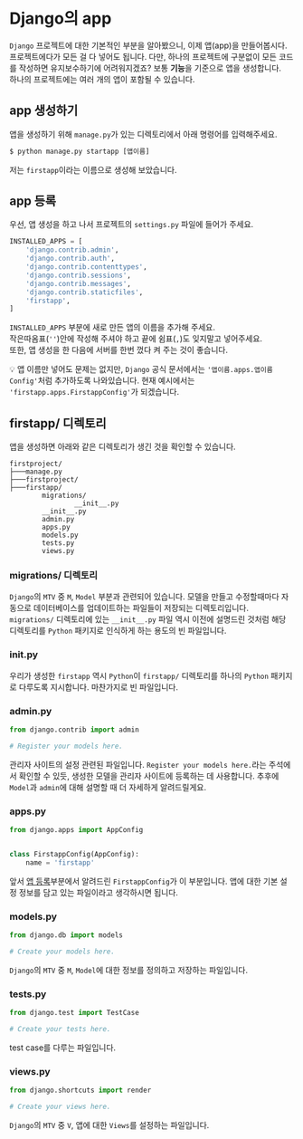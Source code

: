 # Django의 app
`Django` 프로젝트에 대한 기본적인 부분을 알아봤으니, 이제 앱(app)을 만들어봅시다.  
프로젝트에다가 모든 걸 다 넣어도 됩니다. 다만, 하나의 프로젝트에 구분없이 모든 코드를 작성하면 유지보수하기에 어려워지겠죠? 보통 **기능**을 기준으로 앱을 생성합니다.  
하나의 프로젝트에는 여러 개의 앱이 포함될 수 있습니다.

## app 생성하기  
앱을 생성하기 위해 `manage.py`가 있는 디렉토리에서 아래 명령어를 입력해주세요.  
```python
$ python manage.py startapp [앱이름]
```
저는 `firstapp`이라는 이름으로 생성해 보았습니다.  

## app 등록
우선, 앱 생성을 하고 나서 프로젝트의 `settings.py` 파일에 들어가 주세요.
```python
INSTALLED_APPS = [
    'django.contrib.admin',
    'django.contrib.auth',
    'django.contrib.contenttypes',
    'django.contrib.sessions',
    'django.contrib.messages',
    'django.contrib.staticfiles',
    'firstapp',
]
```
`INSTALLED_APPS` 부분에 새로 만든 앱의 이름을 추가해 주세요.  
작은따옴표(`''`)안에 작성해 주셔야 하고 끝에 쉼표(`,`)도 잊지말고 넣어주세요.  
또한, 앱 생성을 한 다음에 서버를 한번 껐다 켜 주는 것이 좋습니다.  

:bulb: 앱 이름만 넣어도 문제는 없지만, `Django` 공식 문서에서는 `'앱이름.apps.앱이름Config'`처럼 추가하도록 나와있습니다. 현재 예시에서는 `'firstapp.apps.FirstappConfig'`가 되겠습니다.  

## firstapp/ 디렉토리  
앱을 생성하면 아래와 같은 디렉토리가 생긴 것을 확인할 수 있습니다.  
```
firstproject/
├───manage.py
├───firstproject/
├───firstapp/
        migrations/
                __init__.py
        __init__.py
        admin.py
        apps.py
        models.py
        tests.py
        views.py
```

### migrations/ 디렉토리  
`Django`의 `MTV` 중 `M`, `Model` 부분과 관련되어 있습니다. 모델을 만들고 수정할때마다 자동으로 데이터베이스를 업데이트하는 파일들이 저장되는 디렉토리입니다.  
`migrations/` 디렉토리에 있는 `__init__.py` 파일 역시 이전에 설명드린 것처럼 해당 디렉토리를 `Python` 패키지로 인식하게 하는 용도의 빈 파일입니다.  

### __init__.py
우리가 생성한 `firstapp` 역시 `Python`이 `firstapp/` 디렉토리를 하나의 `Python` 패키지로 다루도록 지시합니다. 마찬가지로 빈 파일입니다.  

### admin.py  
```python
from django.contrib import admin

# Register your models here.
```
관리자 사이트의 설정 관련된 파일입니다. `Register your models here.`라는 주석에서 확인할 수 있듯, 생성한 모델을 관리자 사이트에 등록하는 데 사용합니다. 추후에 `Model`과 `admin`에 대해 설명할 때 더 자세하게 알려드릴게요.  

### apps.py  
```python
from django.apps import AppConfig


class FirstappConfig(AppConfig):
    name = 'firstapp'
```
앞서 [앱 등록](https://github.com/JuYeong0413/2020-dongguk-likelion/blob/master/1st-semester/week-04/03-app-structure.md#app-%EB%93%B1%EB%A1%9D)부분에서 알려드린 `FirstappConfig`가 이 부분입니다. 앱에 대한 기본 설정 정보를 담고 있는 파일이라고 생각하시면 됩니다.  

### models.py  
```python
from django.db import models

# Create your models here.
```
`Django`의 `MTV` 중 `M`, `Model`에 대한 정보를 정의하고 저장하는 파일입니다.  

### tests.py  
```python
from django.test import TestCase

# Create your tests here.
```
test case를 다루는 파일입니다.  

### views.py  
```python
from django.shortcuts import render

# Create your views here.
```
`Django`의 `MTV` 중 `V`, 앱에 대한 `Views`를 설정하는 파일입니다.  
